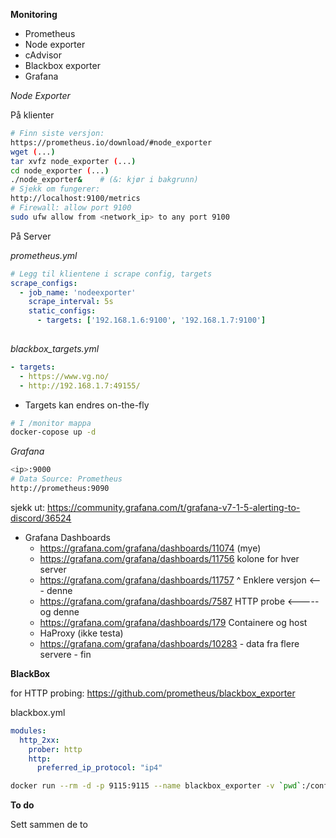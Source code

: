 **Monitoring**

- Prometheus
- Node exporter
- cAdvisor
- Blackbox exporter
- Grafana



*Node Exporter* 

På klienter

```bash
# Finn siste versjon:
https://prometheus.io/download/#node_exporter
wget (...)
tar xvfz node_exporter (...)
cd node_exporter (...)
./node_exporter&	# (&: kjør i bakgrunn)
# Sjekk om fungerer:
http://localhost:9100/metrics
# Firewall: allow port 9100
sudo ufw allow from <network_ip> to any port 9100
```

På Server

*prometheus.yml*

```yaml
# Legg til klientene i scrape config, targets
scrape_configs:
  - job_name: 'nodeexporter'
    scrape_interval: 5s
    static_configs:
      - targets: ['192.168.1.6:9100', '192.168.1.7:9100'] 
     
```

*blackbox_targets.yml*

```yaml
- targets:
  - https://www.vg.no/
  - http://192.168.1.7:49155/
```

- Targets kan endres on-the-fly

```bash
# I /monitor mappa
docker-copose up -d
```



*Grafana*

```bash
<ip>:9000
# Data Source: Prometheus
http://prometheus:9090
```





sjekk ut: https://community.grafana.com/t/grafana-v7-1-5-alerting-to-discord/36524





- Grafana Dashboards
  - https://grafana.com/grafana/dashboards/11074  (mye)
  - https://grafana.com/grafana/dashboards/11756 kolone for hver server 
  - https://grafana.com/grafana/dashboards/11757 ^ Enklere versjon    <---  denne
  - https://grafana.com/grafana/dashboards/7587      HTTP probe  <----- og denne
  - https://grafana.com/grafana/dashboards/179 Containere og host 
  - HaProxy (ikke testa)
  - https://grafana.com/grafana/dashboards/10283 - data fra flere servere - fin



**BlackBox** 

for HTTP probing: https://github.com/prometheus/blackbox_exporter

blackbox.yml

```yaml
modules:
  http_2xx:
    prober: http
    http:
      preferred_ip_protocol: "ip4"
```

```bash
docker run --rm -d -p 9115:9115 --name blackbox_exporter -v `pwd`:/config prom/blackbox-exporter:master --config.file=/config/blackbox.yml
```





**To do**



Sett sammen de to













